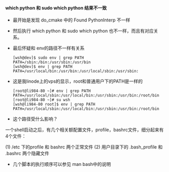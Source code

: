 ####  which python 和 sudo which python 结果不一致

* 最开始是发现 do_cmake 中的 Found PythonInterp 不一样

* 然后执行 which python 和 sudo which python 也不一样，而且有对应关系。

* 最后怀疑和 env的路径不一样有关系

      [wsh@dev]$ sudo env | grep PATH
      PATH=/sbin:/bin:/usr/sbin:/usr/bin
      [wsh@dev]$ env | grep PATH
      PATH=/usr/local/bin:/usr/bin:/usr/local/sbin:/usr/sbin:
      
 * 这是我linode上的vps的显示，root和普通用户下的PATH是一样的
 
       [root@li984-80 ~]# env | grep PATH
       PATH=/usr/local/sbin:/usr/local/bin:/usr/sbin:/usr/bin:/root/bin
       [root@li984-80 ~]# su wsh
       [wsh@li984-80 root]$ env | grep PATH
       PATH=/usr/local/sbin:/usr/local/bin:/usr/sbin:/usr/bin:/root/bin
  
 * 这个路径受什么影响？
  
  一个shell启动之后，有几个相关额配置文件，profile，bashrc文件，细分起来有4个文件：
  
  (1) /etc 下的profile 和 bashrc 两个正常文件
  (2) 用户目录下的 .bash_profile 和 .bashrc 两个隐藏文件
  
* 几个脚本的执行顺序可以参见 man bash中的说明
